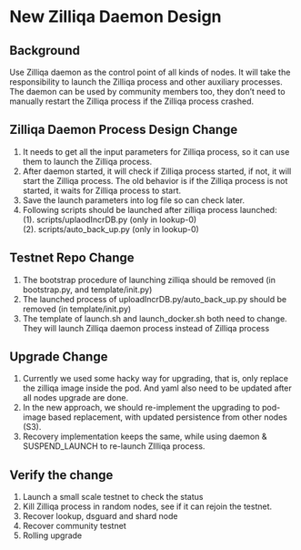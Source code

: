 # New Zilliqa Daemon Design

## Background

Use Zilliqa daemon as the control point of all kinds of nodes. It will take the responsibility to launch the Zilliqa process and other auxiliary processes. The daemon can be used by community members too, they don’t need to manually restart the Zilliqa process if the Zilliqa process crashed.

## Zilliqa Daemon Process Design Change

1. It needs to get all the input parameters for Zilliqa process, so it can use them to launch the Zilliqa process.
1. After daemon started, it will check if Zilliqa process started, if not, it will start the Zilliqa process. The old behavior is if the Zilliqa process is not started, it waits for Zilliqa process to start.
1. Save the launch parameters into log file so can check later.
1. Following scripts should be launched after zilliqa process launched:  
    (1). scripts/uplaodIncrDB.py (only in lookup-0)  
    (2). scripts/auto_back_up.py (only in lookup-0)

## Testnet Repo Change

1. The bootstrap procedure of launching zilliqa should be removed (in bootstrap.py, and template/init.py)
1. The launched process of uploadIncrDB.py/auto_back_up.py should be removed (in template/init.py)
1. The template of launch.sh and launch_docker.sh both need to change. They will launch Zilliqa daemon process instead of Zilliqa process

## Upgrade Change

1. Currently we used some hacky way for upgrading, that is, only replace the zilliqa image inside the pod. And yaml also need to be updated after all nodes upgrade are done.
1. In the new approach, we should re-implement the upgrading to pod-image based replacement, with updated persistence from other nodes (S3).
1. Recovery implementation keeps the same, while using daemon & SUSPEND_LAUNCH to re-launch ZIlliqa process.

## Verify the change

1. Launch a small scale testnet to check the status
1. Kill Zilliqa process in random nodes, see if it can rejoin the testnet.
1. Recover lookup, dsguard and shard node
1. Recover community testnet
1. Rolling upgrade
